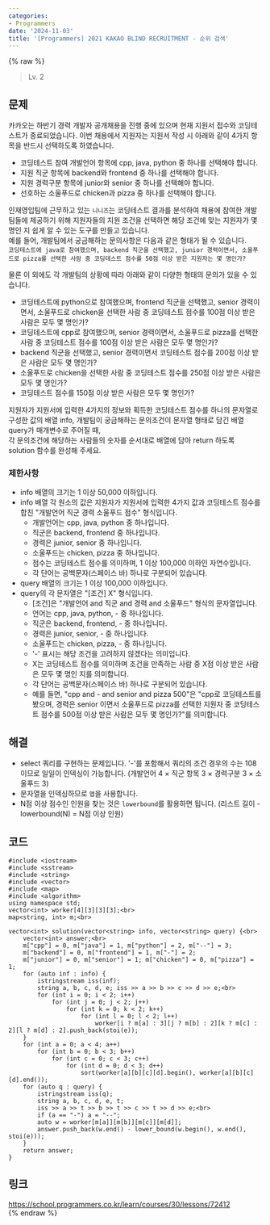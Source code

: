 ```yaml
---
categories:
- Programmers
date: '2024-11-03'
title: '[Programmers] 2021 KAKAO BLIND RECRUITMENT - 순위 검색'
---
```


{% raw %}
> Lv. 2<br>

## 문제
카카오는 하반기 경력 개발자 공개채용을 진행 중에 있으며 현재 지원서 접수와 코딩테스트가 종료되었습니다. 이번 채용에서 지원자는 지원서 작성 시 아래와 같이 4가지 항목을 반드시 선택하도록 하였습니다.

-   코딩테스트 참여 개발언어 항목에 cpp, java, python 중 하나를 선택해야 합니다.
-   지원 직군 항목에 backend와 frontend 중 하나를 선택해야 합니다.
-   지원 경력구분 항목에 junior와 senior 중 하나를 선택해야 합니다.
-   선호하는 소울푸드로 chicken과 pizza 중 하나를 선택해야 합니다.

인재영입팀에 근무하고 있는  `니니즈`는 코딩테스트 결과를 분석하여 채용에 참여한 개발팀들에 제공하기 위해 지원자들의 지원 조건을 선택하면 해당 조건에 맞는 지원자가 몇 명인 지 쉽게 알 수 있는 도구를 만들고 있습니다.  
예를 들어, 개발팀에서 궁금해하는 문의사항은 다음과 같은 형태가 될 수 있습니다.  
`코딩테스트에 java로 참여했으며, backend 직군을 선택했고, junior 경력이면서, 소울푸드로 pizza를 선택한 사람 중 코딩테스트 점수를 50점 이상 받은 지원자는 몇 명인가?`

물론 이 외에도 각 개발팀의 상황에 따라 아래와 같이 다양한 형태의 문의가 있을 수 있습니다.

-   코딩테스트에 python으로 참여했으며, frontend 직군을 선택했고, senior 경력이면서, 소울푸드로 chicken을 선택한 사람 중 코딩테스트 점수를 100점 이상 받은 사람은 모두 몇 명인가?
-   코딩테스트에 cpp로 참여했으며, senior 경력이면서, 소울푸드로 pizza를 선택한 사람 중 코딩테스트 점수를 100점 이상 받은 사람은 모두 몇 명인가?
-   backend 직군을 선택했고, senior 경력이면서 코딩테스트 점수를 200점 이상 받은 사람은 모두 몇 명인가?
-   소울푸드로 chicken을 선택한 사람 중 코딩테스트 점수를 250점 이상 받은 사람은 모두 몇 명인가?
-   코딩테스트 점수를 150점 이상 받은 사람은 모두 몇 명인가?

지원자가 지원서에 입력한 4가지의 정보와 획득한 코딩테스트 점수를 하나의 문자열로 구성한 값의 배열 info, 개발팀이 궁금해하는 문의조건이 문자열 형태로 담긴 배열 query가 매개변수로 주어질 때,  
각 문의조건에 해당하는 사람들의 숫자를 순서대로 배열에 담아 return 하도록 solution 함수를 완성해 주세요.

### 제한사항
-   info 배열의 크기는 1 이상 50,000 이하입니다.
-   info 배열 각 원소의 값은 지원자가 지원서에 입력한 4가지 값과 코딩테스트 점수를 합친 "개발언어 직군 경력 소울푸드 점수" 형식입니다.
    -   개발언어는 cpp, java, python 중 하나입니다.
    -   직군은 backend, frontend 중 하나입니다.
    -   경력은 junior, senior 중 하나입니다.
    -   소울푸드는 chicken, pizza 중 하나입니다.
    -   점수는 코딩테스트 점수를 의미하며, 1 이상 100,000 이하인 자연수입니다.
    -   각 단어는 공백문자(스페이스 바) 하나로 구분되어 있습니다.
-   query 배열의 크기는 1 이상 100,000 이하입니다.
-   query의 각 문자열은 "[조건] X" 형식입니다.
    -   [조건]은 "개발언어 and 직군 and 경력 and 소울푸드" 형식의 문자열입니다.
    -   언어는 cpp, java, python, - 중 하나입니다.
    -   직군은 backend, frontend, - 중 하나입니다.
    -   경력은 junior, senior, - 중 하나입니다.
    -   소울푸드는 chicken, pizza, - 중 하나입니다.
    -   '-' 표시는 해당 조건을 고려하지 않겠다는 의미입니다.
    -   X는 코딩테스트 점수를 의미하며 조건을 만족하는 사람 중 X점 이상 받은 사람은 모두 몇 명인 지를 의미합니다.
    -   각 단어는 공백문자(스페이스 바) 하나로 구분되어 있습니다.
    -   예를 들면, "cpp and - and senior and pizza 500"은 "cpp로 코딩테스트를 봤으며, 경력은 senior 이면서 소울푸드로 pizza를 선택한 지원자 중 코딩테스트 점수를 500점 이상 받은 사람은 모두 몇 명인가?"를 의미합니다.

## 해결
- select 쿼리를 구현하는 문제입니다. '-'를 포함해서 쿼리의 조건 경우의 수는 108이므로 일일이 인덱싱이 가능합니다. (개발언어 4 × 직군 항목 3 × 경력구분 3 × 소울푸드 3)
- 문자열을 인덱싱하므로 `맵`을 사용합니다.
- N점 이상 점수인 인원을 찾는 것은 `lowerbound`를 활용하면 됩니다. (리스트 길이 - lowerbound(N) = N점 이상 인원)

## 코드
```
#include <iostream>
#include <sstream>
#include <string>
#include <vector>
#include <map>
#include <algorithm>
using namespace std;
vector<int> worker[4][3][3][3];<br>
map<string, int> m;<br>

vector<int> solution(vector<string> info, vector<string> query) {<br>
    vector<int> answer;<br>
    m["cpp"] = 0, m["java"] = 1, m["python"] = 2, m["--"] = 3;
    m["backend"] = 0, m["frontend"] = 1, m["-"] = 2;
    m["junior"] = 0, m["senior"] = 1; m["chicken"] = 0, m["pizza"] = 1;
    for (auto inf : info) {
        istringstream iss(inf);
        string a, b, c, d, e; iss >> a >> b >> c >> d >> e;<br>
        for (int i = 0; i < 2; i++)
            for (int j = 0; j < 2; j++)
                for (int k = 0; k < 2; k++)
                    for (int l = 0; l < 2; l++)
                        worker[i ? m[a] : 3][j ? m[b] : 2][k ? m[c] : 2][l ? m[d] : 2].push_back(stoi(e));
    }
    for (int a = 0; a < 4; a++)
        for (int b = 0; b < 3; b++)
            for (int c = 0; c < 3; c++)
                for (int d = 0; d < 3; d++)
                    sort(worker[a][b][c][d].begin(), worker[a][b][c][d].end());
    for (auto q : query) {
        istringstream iss(q);
        string a, b, c, d, e, t;
        iss >> a >> t >> b >> t >> c >> t >> d >> e;<br>
        if (a == "-") a = "--";
        auto w = worker[m[a]][m[b]][m[c]][m[d]];
        answer.push_back(w.end() - lower_bound(w.begin(), w.end(), stoi(e)));
    }
    return answer;
}
```

## 링크
https://school.programmers.co.kr/learn/courses/30/lessons/72412<br>
{% endraw %}